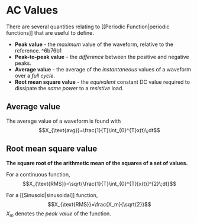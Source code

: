 # AC Values
There are several quantities relating to [[Periodic Function|periodic functions]] that are useful to define.
- **Peak value** - the *maximum* value of the waveform, relative to the reference. ^6b76b1
- **Peak-to-peak value** - the *difference* between the positive and negative peaks.
- **Average value** - the average of the *instantaneous* values of a waveform over a *full cycle*.
- **Root mean square value** - the *equivalent* constant DC value required to dissipate the *same power* to a *resistive* load.

## Average value
The average value of a waveform is found with
$$X_{\text{avg}}=\frac{1}{T}\int_{0}^{T}x(t)\;dt$$
## Root mean square value
**The square root of the arithmetic mean of the squares of a set of values.**

For a continuous function,
$$X_{\text{RMS}}=\sqrt{\frac{1}{T}\int_{0}^{T}[x(t)]^{2}\;dt}$$

For a [[Sinusoid|sinusoidal]] function,
$$X_{\text{RMS}}=\frac{X_m}{\sqrt{2}}$$
$X_m$ denotes the *peak value* of the function.
